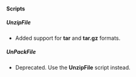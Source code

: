 
#### Scripts
##### UnzipFile
- Added support for **tar** and **tar.gz** formats.
##### UnPackFile
- Deprecated. Use the **UnzipFile** script instead.